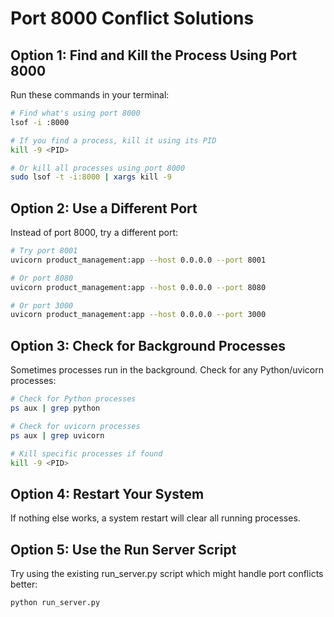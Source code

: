 # Port 8000 Conflict Solutions

## Option 1: Find and Kill the Process Using Port 8000
Run these commands in your terminal:

```bash
# Find what's using port 8000
lsof -i :8000

# If you find a process, kill it using its PID
kill -9 <PID>

# Or kill all processes using port 8000
sudo lsof -t -i:8000 | xargs kill -9
```

## Option 2: Use a Different Port
Instead of port 8000, try a different port:

```bash
# Try port 8001
uvicorn product_management:app --host 0.0.0.0 --port 8001

# Or port 8080
uvicorn product_management:app --host 0.0.0.0 --port 8080

# Or port 3000
uvicorn product_management:app --host 0.0.0.0 --port 3000
```

## Option 3: Check for Background Processes
Sometimes processes run in the background. Check for any Python/uvicorn processes:

```bash
# Check for Python processes
ps aux | grep python

# Check for uvicorn processes
ps aux | grep uvicorn

# Kill specific processes if found
kill -9 <PID>
```

## Option 4: Restart Your System
If nothing else works, a system restart will clear all running processes.

## Option 5: Use the Run Server Script
Try using the existing run_server.py script which might handle port conflicts better:

```bash
python run_server.py